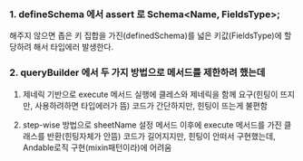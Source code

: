 ### 1. defineSchema 에서 assert 로 Schema<Name, FieldsType>; 
해주지 않으면 좁은 키 집합을 가진(definedSchema)를 넓은 키값(FieldsType)에 할당하려 해서 타입에러 발생한다.

### 2. queryBuilder 에서 두 가지 방법으로 메서드를 제한하려 했는데
1. 제네릭 기반으로 execute 메서드 실행에 클레스와 제네릭을 함께 요구(힌팅이 뜨지만, 사용하려하면 타입에러가 뜸)
코드가 간단하지만, 힌팅이 뜨는게 불편함

2. step-wise 방법으로 sheetName 설정 메서드 이후에 execute 메서드를 가진 클래스를 반환(힌팅자체가 안뜸)
코드가 길어지지만, 힌팅이 안떠서 구현했는데, Andable로직 구현(mixin패턴이라)에 어려움



